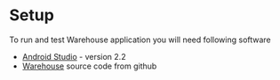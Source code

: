 # Setup

To run and test Warehouse application you will need following software
* [Android Studio] - version 2.2
* [Warehouse] source code from github

 [Android Studio]: <https://developer.android.com/studio/index.html>
 [Warehouse]:<https://github.com/Ramida79/client>
